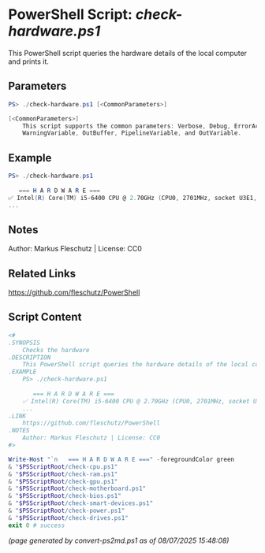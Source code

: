 PowerShell Script: *check-hardware.ps1*
===================================

This PowerShell script queries the hardware details of the local computer and prints it.

Parameters
----------
```powershell
PS> ./check-hardware.ps1 [<CommonParameters>]

[<CommonParameters>]
    This script supports the common parameters: Verbose, Debug, ErrorAction, ErrorVariable, WarningAction, 
    WarningVariable, OutBuffer, PipelineVariable, and OutVariable.
```

Example
-------
```powershell
PS> ./check-hardware.ps1
 
   === H A R D W A R E ===
✅ Intel(R) Core(TM) i5-6400 CPU @ 2.70GHz (CPU0, 2701MHz, socket U3E1, 30.1°C)
...

```

Notes
-----
Author: Markus Fleschutz | License: CC0

Related Links
-------------
https://github.com/fleschutz/PowerShell

Script Content
--------------
```powershell
<#
.SYNOPSIS
	Checks the hardware
.DESCRIPTION
	This PowerShell script queries the hardware details of the local computer and prints it.
.EXAMPLE
	PS> ./check-hardware.ps1
  
	   === H A R D W A R E ===
	✅ Intel(R) Core(TM) i5-6400 CPU @ 2.70GHz (CPU0, 2701MHz, socket U3E1, 30.1°C)
	...
.LINK
	https://github.com/fleschutz/PowerShell
.NOTES
	Author: Markus Fleschutz | License: CC0
#>

Write-Host "`n   === H A R D W A R E ===" -foregroundColor green
& "$PSScriptRoot/check-cpu.ps1"
& "$PSScriptRoot/check-ram.ps1"
& "$PSScriptRoot/check-gpu.ps1"
& "$PSScriptRoot/check-motherboard.ps1"
& "$PSScriptRoot/check-bios.ps1"
& "$PSScriptRoot/check-smart-devices.ps1"
& "$PSScriptRoot/check-power.ps1"
& "$PSScriptRoot/check-drives.ps1"
exit 0 # success
```

*(page generated by convert-ps2md.ps1 as of 08/07/2025 15:48:08)*
